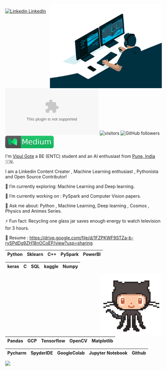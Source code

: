 
<img align="right" alt="GIF" src="https://github.com/vipulgote1999/vipulgote1999/blob/master/gif/giphy%20(1).gif" width="360"/>

[![Linkedin](https://i.stack.imgur.com/gVE0j.png) LinkedIn](https://www.linkedin.com/in/vipul-gote-21a923183/)&nbsp; [![Twitter](https://img.shields.io/twitter/url/https/twitter.com)](https://twitter.com/vipul_gote_4) ![visitors](https://hit-badger.glitch.me/badge?page_id=vipulgote1999.id)
![GitHub followers](https://img.shields.io/github/followers/vipulgote1999?style=social)
[![Medium](https://github.com/vipulgote1999/vipulgote1999/blob/master/badges/medium.svg)](https://medium.com/@vipulgote4)

I'm [Vipul Gote](https://sites.google.com/view/vipul-ai/home?read_current=1) a BE (ENTC) student and an AI enthusiast from 
[Pune, India](https://www.google.com/maps/place/18%C2%B037'24.5%22N+73%C2%B051'57.2%22E/@18.6232771,73.8658642,18z/data=!4m6!3m5!1s0x3bc2c7a004c0434d:0xd954c28b78729216!7e2!8m2!3d18.6234674!4d73.8658959) :india:.

I am a Linkedin Content Creater , Machine Learning enthusiast , Pythonista and Open Source Contributor!


🌱 I’m currently exploring: Machine Learning and Deep learning.

🔭 I’m currently working on : PySpark and Computer Vision papers.

💬 Ask me about: Python , Machine Learning, Deep learning , Cosmos , Physics and Animes Series.

⚡ Fun fact: Recycling one glass jar saves enough energy to watch television for 3 hours.

📄 Resume : https://drive.google.com/file/d/1FZPKWF9STZa-b-rySPdDg9ZH18nOCoEP/view?usp=sharing

<!--
**vipulgote1999/vipulgote1999** is a ✨ _special_ ✨ repository because its `README.md` (this file) appears on your GitHub profile.

Here are some ideas to get you started:

- 🔭 I’m currently working on ...
- 🌱 I’m currently learning ...
- 👯 I’m looking to collaborate on ...
- 🤔 I’m looking for help with ...
- 💬 Ask me about ...
- 📫 How to reach me: ...
- 😄 Pronouns: ...
- ⚡ Fun fact: ...
-->

| Python | Sklearn | C++ | PySpark | PowerBI | 
| :---: | :---: | :---: | :---: | :---: | 

| keras | C | SQL | kaggle | Numpy |
| :---: | :---: | :---: | :---: | :---: |

<img align='right' src='https://github.com/vipulgote1999/vipulgote1999/blob/master/images/octocat-anime.gif' width='200"'>

| Pandas | GCP | Tensorflow | OpenCV | Matplotlib |
| :---: | :---: | :---: | :---: | :---: |

| Pycharm | SpyderIDE | GoogleColab | Jupyter Notebook | Github |
| :---: | :---: | :---: | :---: | :---: |



![](https://github-readme-stats.vercel.app/api?username=vipulgote1999&show_icons=true&line_height=30)
